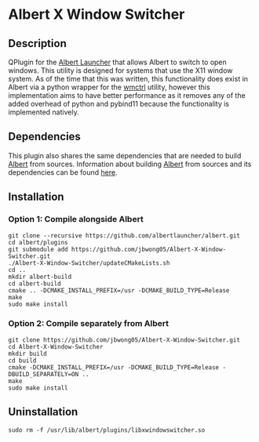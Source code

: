# Albert X Window Switcher

## Description
QPlugin for the [Albert Launcher](https://albertlauncher.github.io/) that allows Albert to switch to open windows. This utility is designed for systems that use the X11 window system. As of the time that this was written, this functionality does exist in Albert via a python wrapper for the [wmctrl](https://github.com/Conservatory/wmctrl) utility, however this implementation aims to have better performance as it removes any of the added overhead of python and pybind11 because the functionality is implemented natively.

## Dependencies
This plugin also shares the same dependencies that are needed to build [Albert](https://albertlauncher.github.io/) from sources. Information about building [Albert](https://albertlauncher.github.io/) from sources and its dependencies can be found [here](https://albertlauncher.github.io/docs/installing/).

## Installation

### Option 1: Compile alongside Albert
```
git clone --recursive https://github.com/albertlauncher/albert.git
cd albert/plugins
git submodule add https://github.com/jbwong05/Albert-X-Window-Switcher.git
./Albert-X-Window-Switcher/updateCMakeLists.sh
cd ..
mkdir albert-build
cd albert-build
cmake .. -DCMAKE_INSTALL_PREFIX=/usr -DCMAKE_BUILD_TYPE=Release
make
sudo make install
```

### Option 2: Compile separately from Albert
```
git clone https://github.com/jbwong05/Albert-X-Window-Switcher.git
cd Albert-X-Window-Switcher
mkdir build
cd build
cmake -DCMAKE_INSTALL_PREFIX=/usr -DCMAKE_BUILD_TYPE=Release -DBUILD_SEPARATELY=ON ..
make
sudo make install
```

## Uninstallation
```
sudo rm -f /usr/lib/albert/plugins/libxwindowswitcher.so
```